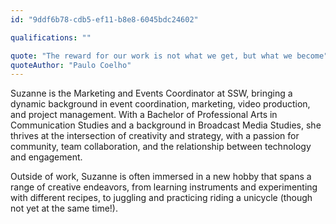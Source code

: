 ```yaml
---
id: "9ddf6b78-cdb5-ef11-b8e8-6045bdc24602"

qualifications: ""

quote: "The reward for our work is not what we get, but what we become"
quoteAuthor: "Paulo Coelho"
---
```


[Editing your profile]: https://github.com/SSWConsulting/People/wiki/3.-Editing-your-profile

Suzanne is the Marketing and Events Coordinator at SSW, bringing a dynamic background in event coordination, marketing, video production, and project management. With a Bachelor of Professional Arts in Communication Studies and a background in Broadcast Media Studies, she thrives at the intersection of creativity and strategy, with a passion for community, team collaboration, and the relationship between technology and engagement.

Outside of work, Suzanne is often immersed in a new hobby that spans a range of creative endeavors, from learning instruments and experimenting with different recipes, to juggling and practicing riding a unicycle (though not yet at the same time!).
